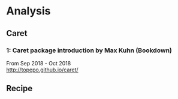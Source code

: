 # Analysis

## Caret
### 1: Caret package introduction by Max Kuhn (Bookdown)
From Sep 2018 - Oct 2018  
http://topepo.github.io/caret/  


## Recipe
